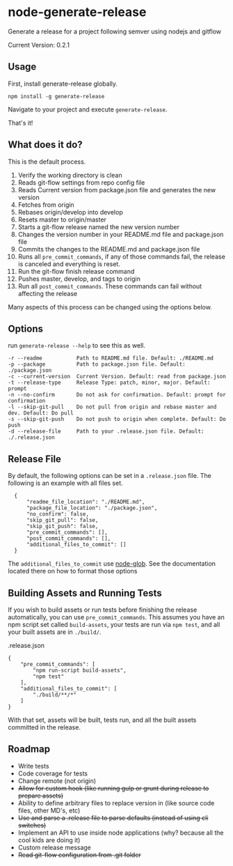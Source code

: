 # node-generate-release
Generate a release for a project following semver using nodejs and gitflow

Current Version: 0.2.1


Usage
-----

First, install generate-release globally.

    npm install -g generate-release

Navigate to your project and execute `generate-release`.

That's it!

What does it do?
----------------

This is the default process.

1. Verify the working directory is clean
1. Reads git-flow settings from repo config file
1. Reads Current version from package.json file and generates the new version
1. Fetches from origin
1. Rebases origin/develop into develop
1. Resets master to origin/master
1. Starts a git-flow release named the new version number
1. Changes the version number in your README.md file and package.json file
1. Commits the changes to the README.md and package.json file
1. Runs all `pre_commit_commands`, if any of those commands fail, the release is canceled and 
    everything is reset.
1. Run the git-flow finish release command
1. Pushes master, develop, and tags to origin
1. Run all `post_commit_commands`. These commands can fail without affecting the release

Many aspects of this process can be changed using the options below.

Options
--------

run `generate-release --help` to see this as well.

    -r --readme           Path to README.md file. Default: ./README.md
    -p --package          Path to package.json file. Default: ./package.json
    -c --current-version  Current Version. Default: read from package.json
    -t --release-type     Release Type: patch, minor, major. Default: prompt
    -n --no-confirm       Do not ask for confirmation. Default: prompt for confirmation
    -l --skip-git-pull    Do not pull from origin and rebase master and dev. Default: Do pull
    -s --skip-git-push    Do not push to origin when complete. Default: Do push
    -d --release-file     Path to your .release.json file. Default: ./.release.json

Release File
------------

By default, the following options can be set in a `.release.json` file. The following
is an example with all files set.

      {
          "readme_file_location": "./README.md",
          "package_file_location": "./package.json",
          "no_confirm": false,
          "skip_git_pull": false,
          "skip_git_push": false,
          "pre_commit_commands": [],
          "post_commit_commands": [],
          "additional_files_to_commit": []
      }
      
The `additional_files_to_commit` use [node-glob](https://github.com/isaacs/node-glob). See the
documentation located there on how to format those options

Building Assets and Running Tests
--------------------------------

If you wish to build assets or run tests before finishing the release automatically, you can use
`pre_commit_commands`. This assumes you have an npm script set called `build-assets`,
your tests are run via `npm test`, and all your built assets are in `./build/`.

.release.json

    {
        "pre_commit_commands": [
            "npm run-script build-assets",
            "npm test"
        ],
        "additional_files_to_commit": [
            "./build/**/*"
        ]
    }

With that set, assets will be built, tests run, and all the built assets committed in the 
release.

Roadmap
-------

- Write tests
- Code coverage for tests
- Change remote (not origin)
- ~~Allow for custom hook (like running gulp or grunt during release to prepare assets)~~
- Ability to define arbitrary files to replace version in (like source code files, other MD's, etc)
- ~~Use and parse a .release file to parse defaults (instead of using cli switches)~~
- Implement an API to use inside node applications (why? because all the cool kids are doing it)
- Custom release message
- ~~Read git-flow configuration from .git folder~~
